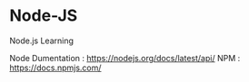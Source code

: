 # Node-JS
Node.js Learning


Node Dumentation : https://nodejs.org/docs/latest/api/
NPM : https://docs.npmjs.com/
